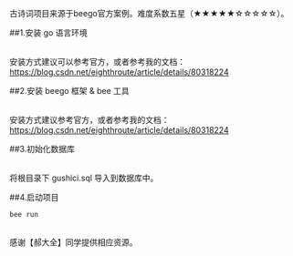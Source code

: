 古诗词项目来源于beego官方案例。难度系数五星（★★★★★☆☆☆☆☆）。

##1.安装 go 语言环境  

<br>安装方式建议可以参考官方，或者参考我的文档：https://blog.csdn.net/eighthroute/article/details/80318224  

##2.安装 beego 框架 & bee 工具  

<br>安装方式建议参考官方，或者参考我的文档：https://blog.csdn.net/eighthroute/article/details/80318224  

##3.初始化数据库  

<br>将根目录下 gushici.sql 导入到数据库中。  

##4.启动项目  

 ``
 bee run
``

<br>感谢【郝大全】同学提供相应资源。  

